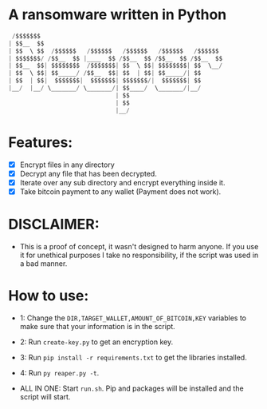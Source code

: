 # A ransomware written in Python

```python
 /$$$$$$$                                                   
| $$__  $$                                                  
| $$  \ $$  /$$$$$$   /$$$$$$   /$$$$$$   /$$$$$$   /$$$$$$ 
| $$$$$$$/ /$$__  $$ |____  $$ /$$__  $$ /$$__  $$ /$$__  $$
| $$__  $$| $$$$$$$$  /$$$$$$$| $$  \ $$| $$$$$$$$| $$  \__/
| $$  \ $$| $$_____/ /$$__  $$| $$  | $$| $$_____/| $$      
| $$  | $$|  $$$$$$$|  $$$$$$$| $$$$$$$/|  $$$$$$$| $$      
|__/  |__/ \_______/ \_______/| $$____/  \_______/|__/      
                              | $$                          
                              | $$                          
                              |__/   
 ```

# Features:
- [x] Encrypt files in any directory
- [x] Decrypt any file that has been decrypted.
- [x] Iterate over any sub directory and encrypt everything inside it.
- [X] Take bitcoin payment to any wallet (Payment does not work).

# DISCLAIMER:
- This is a proof of concept, it wasn't designed to harm anyone. If you use it for unethical purposes
I take no responsibility, if the script was used in a bad manner.

# How to use:
 - 1: Change the `DIR,TARGET_WALLET,AMOUNT_OF_BITCOIN,KEY` variables to make sure that your information is in the script.
 - 2: Run `create-key.py` to get an encryption key.
 - 3: Run `pip install -r requirements.txt` to get the libraries installed.
 - 4: Run `py reaper.py -t`.

 - ALL IN ONE: Start `run.sh`. Pip and packages will be installed and the script will start.

